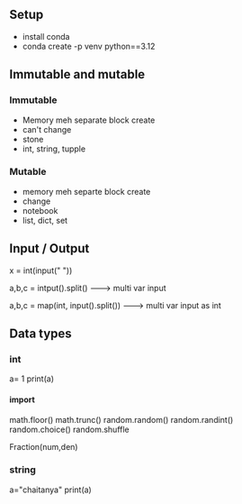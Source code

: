 ## Setup
- install conda
- conda create -p venv python==3.12




## Immutable and mutable 

### Immutable
- Memory meh separate block create
- can't change
- stone
- int, string, tupple


### Mutable 
- memory meh separte block create
- change 
- notebook
- list, dict, set


## Input / Output

x = int(input(" "))

a,b,c = intput().split()  ---> multi var input

a,b,c = map(int, input().split()) ---> multi var input as int 



## Data types

### int
a= 1
print(a)

#### import
math.floor()
math.trunc()
random.random()
random.randint()
random.choice()
random.shuffle

Fraction(num,den)


### string
a="chaitanya"
print(a)

